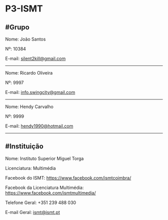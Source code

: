 # P3-ISMT
#Grupo
---
Nome: João Santos

Nº: 10384

E-mail: silent2kill@gmail.com

---
Nome: Ricardo Oliveira

Nº: 9997

E-mail: info.swingcity@gmail.com

---

Nome: Hendy Carvalho  

Nº: 9999

E-mail: hendy1990@hotmail.com

---


#Instituição
---

Nome: Instituto Superior Miguel Torga

Licenciatura: Multimédia

Facebook do ISMT: https://www.facebook.com/ismtcoimbra/

Facebook da Licenciatura Multimédia: https://www.facebook.com/ismtmultimedia/

Telefone Geral: +351 239 488 030

E-mail Geral: ismt@ismt.pt



